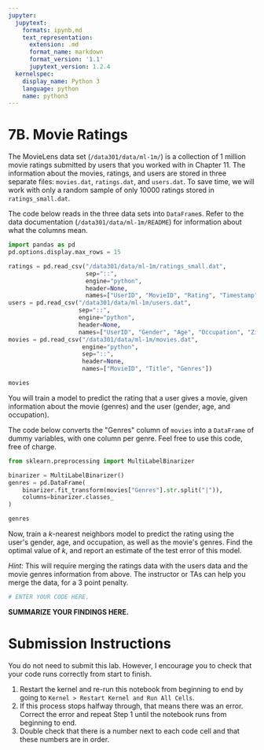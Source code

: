```yaml
---
jupyter:
  jupytext:
    formats: ipynb,md
    text_representation:
      extension: .md
      format_name: markdown
      format_version: '1.1'
      jupytext_version: 1.2.4
  kernelspec:
    display_name: Python 3
    language: python
    name: python3
---
```


# 7B. Movie Ratings

The MovieLens data set (`/data301/data/ml-1m/`) is a collection of 1 million movie ratings submitted by users that you worked with in Chapter 11. The information about the movies, ratings, and users are stored in three separate files: `movies.dat`, `ratings.dat`, and `users.dat`. To save time, we will work with only a random sample of only 10000 ratings stored in `ratings_small.dat`.

The code below reads in the three data sets into `DataFrame`s. Refer to the data documentation (`/data301/data/ml-1m/README`) for information about what the columns mean.

```python
import pandas as pd
pd.options.display.max_rows = 15

ratings = pd.read_csv("/data301/data/ml-1m/ratings_small.dat",
                      sep="::",
                      engine="python",
                      header=None,
                      names=["UserID", "MovieID", "Rating", "Timestamp"])
users = pd.read_csv("/data301/data/ml-1m/users.dat",
                    sep="::",
                    engine="python",
                    header=None,
                    names=["UserID", "Gender", "Age", "Occupation", "Zip-code"])
movies = pd.read_csv("/data301/data/ml-1m/movies.dat",
                     engine="python",
                     sep="::",
                     header=None,
                     names=["MovieID", "Title", "Genres"])

movies
```

You will train a model to predict the rating that a user gives a movie, given information about the movie (genres) and the user (gender, age, and occupation).

The code below converts the "Genres" column of `movies` into a `DataFrame` of dummy variables, with one column per genre. Feel free to use this code, free of charge.

```python
from sklearn.preprocessing import MultiLabelBinarizer

binarizer = MultiLabelBinarizer()
genres = pd.DataFrame(
    binarizer.fit_transform(movies["Genres"].str.split("|")),
    columns=binarizer.classes_
)

genres
```

Now, train a $k$-nearest neighbors model to predict the rating using the user's gender, age, and occupation, as well as the movie's genres. Find the optimal value of $k$, and report an estimate of the test error of this model.

_Hint:_ This will require merging the ratings data with the users data and the movie genres information from above. The instructor or TAs can help you merge the data, for a 3 point penalty.

```python
# ENTER YOUR CODE HERE.
```

**SUMMARIZE YOUR FINDINGS HERE.**


# Submission Instructions

You do not need to submit this lab. However, I encourage you to check that your code runs correctly from start to finish.

1. Restart the kernel and re-run this notebook from beginning to end by going to `Kernel > Restart Kernel and Run All Cells`.
2. If this process stops halfway through, that means there was an error. Correct the error and repeat Step 1 until the notebook runs from beginning to end.
3. Double check that there is a number next to each code cell and that these numbers are in order.
